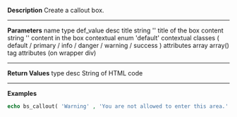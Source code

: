 **Description**
Create a callout box.

--------
**Parameters**
name	type	def_value	desc
title	string	''	title of the box
content	string	''	content in the box
contextual	enum	'default'	contextual classes ( default / primary / info / danger / warning / success )
attributes	array	array()	tag attributes (on wrapper div)

--------
**Return Values**
type	desc
String	of HTML code

--------
**Examples**

```php
echo bs_callout( 'Warning' , 'You are not allowed to enter this area.' , 'warning' );
```